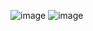 ![image](https://user-images.githubusercontent.com/113437980/195310595-25b3ddf9-c508-414b-8b90-ffb6a17b4319.png)
![image](https://user-images.githubusercontent.com/113437980/195310657-bc996abd-c843-4b3d-8df2-63f7d46f4cfa.png)
